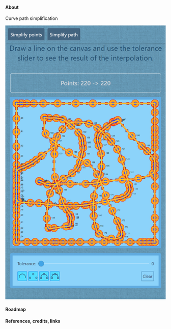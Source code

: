 #### About

Curve path simplification

![](src/assets/previews/2021-08-26_18-06-34.png)

#### Roadmap

#### References, credits, links


